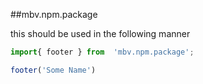 ##mbv.npm.package

this should be used in the following manner

```javascript
import{ footer } from  'mbv.npm.package';

footer('Some Name')